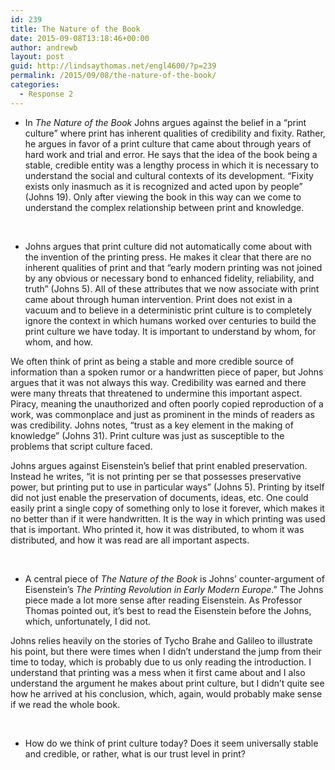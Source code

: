 ```yaml
---
id: 239
title: The Nature of the Book
date: 2015-09-08T13:18:46+00:00
author: andrewb
layout: post
guid: http://lindsaythomas.net/engl4600/?p=239
permalink: /2015/09/08/the-nature-of-the-book/
categories:
  - Response 2
---
```

  * In _The Nature of the Book_ Johns argues against the belief in a “print culture” where print has inherent qualities of credibility and fixity. Rather, he argues in favor of a print culture that came about through years of hard work and trial and error. He says that the idea of the book being a stable, credible entity was a lengthy process in which it is necessary to understand the social and cultural contexts of its development. “Fixity exists only inasmuch as it is recognized and acted upon by people” (Johns 19). Only after viewing the book in this way can we come to understand the complex relationship between print and knowledge.

&nbsp;

  * Johns argues that print culture did not automatically come about with the invention of the printing press. He makes it clear that there are no inherent qualities of print and that “early modern printing was not joined by any obvious or necessary bond to enhanced fidelity, reliability, and truth” (Johns 5). All of these attributes that we now associate with print came about through human intervention. Print does not exist in a vacuum and to believe in a deterministic print culture is to completely ignore the context in which humans worked over centuries to build the print culture we have today. It is important to understand by whom, for whom, and how.

We often think of print as being a stable and more credible source of information than a spoken rumor or a handwritten piece of paper, but Johns argues that it was not always this way. Credibility was earned and there were many threats that threatened to undermine this important aspect. Piracy, meaning the unauthorized and often poorly copied reproduction of a work, was commonplace and just as prominent in the minds of readers as was credibility. Johns notes, “trust as a key element in the making of knowledge” (Johns 31). Print culture was just as susceptible to the problems that script culture faced.

Johns argues against Eisenstein’s belief that print enabled preservation. Instead he writes, “it is not printing per se that possesses preservative power, but printing put to use in particular ways” (Johns 5). Printing by itself did not just enable the preservation of documents, ideas, etc. One could easily print a single copy of something only to lose it forever, which makes it no better than if it were handwritten. It is the way in which printing was used that is important. Who printed it, how it was distributed, to whom it was distributed, and how it was read are all important aspects.

&nbsp;

  * A central piece of _The Nature of the Book_ is Johns’ counter-argument of Eisenstein’s _The Printing Revolution in Early Modern Europe_.” The Johns piece made a lot more sense after reading Eisenstein. As Professor Thomas pointed out, it’s best to read the Eisenstein before the Johns, which, unfortunately, I did not.

Johns relies heavily on the stories of Tycho Brahe and Galileo to illustrate his point, but there were times when I didn’t understand the jump from their time to today, which is probably due to us only reading the introduction. I understand that printing was a mess when it first came about and I also understand the argument he makes about print culture, but I didn’t quite see how he arrived at his conclusion, which, again, would probably make sense if we read the whole book.

&nbsp;

  * How do we think of print culture today? Does it seem universally stable and credible, or rather, what is our trust level in print?
